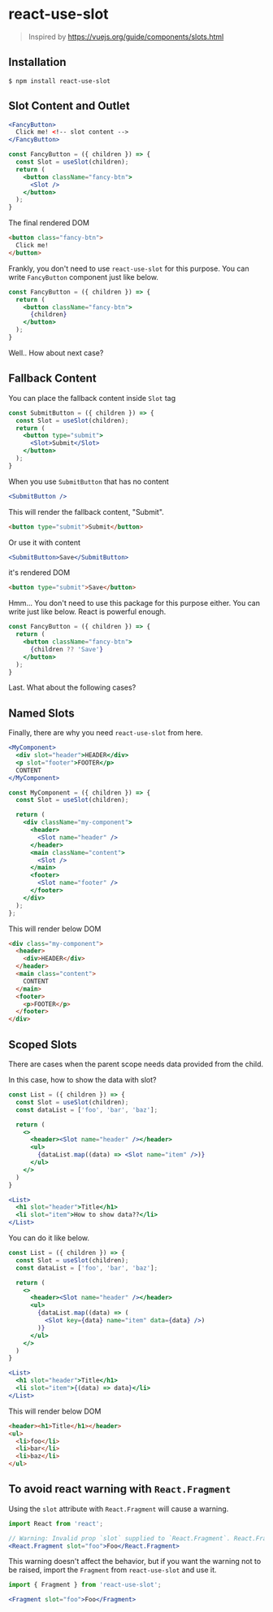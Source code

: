 # react-use-slot

> Inspired by https://vuejs.org/guide/components/slots.html

## Installation
```
$ npm install react-use-slot
```

## Slot Content and Outlet

```jsx
<FancyButton>
  Click me! <!-- slot content -->
</FancyButton>
```
```jsx
const FancyButton = ({ children }) => {
  const Slot = useSlot(children);
  return (
    <button className="fancy-btn">
      <Slot />
    </button>
  );
}
```

The final rendered DOM

```html
<button class="fancy-btn">
  Click me!
</button>
```

Frankly, you don't need to use `react-use-slot` for this purpose.
You can write `FancyButton` component just like below.

```jsx
const FancyButton = ({ children }) => {
  return (
    <button className="fancy-btn">
      {children}
    </button>
  );
}
```

Well.. How about next case?

## Fallback Content

You can place the fallback content inside `Slot` tag

```jsx
const SubmitButton = ({ children }) => {
  const Slot = useSlot(children);
  return (
    <button type="submit">
      <Slot>Submit</Slot>
    </button>
  );
}
```

When you use `SubmitButton` that has no content

```jsx
<SubmitButton />
```

This will render the fallback content, "Submit".

```html
<button type="submit">Submit</button>
```

Or use it with content

```jsx
<SubmitButton>Save</SubmitButton>
```

it's rendered DOM

```html
<button type="submit">Save</button>
```

Hmm... You don't need to use this package for this purpose either.
You can write just like below. React is powerful enough.

```jsx
const FancyButton = ({ children }) => {
  return (
    <button className="fancy-btn">
      {children ?? 'Save'}
    </button>
  );
}
```

Last. What about the following cases?

## Named Slots

Finally, there are why you need `react-use-slot` from here.

```jsx
<MyComponent>
  <div slot="header">HEADER</div>
  <p slot="footer">FOOTER</p>
  CONTENT
</MyComponent>
```
```jsx
const MyComponent = ({ children }) => {
  const Slot = useSlot(children);

  return (
    <div className="my-component">
      <header>
        <Slot name="header" />
      </header>
      <main className="content">
        <Slot />
      </main>
      <footer>
        <Slot name="footer" />
      </footer>
    </div>
  );
};
```

This will render below DOM

```html
<div class="my-component">
  <header>
    <div>HEADER</div>
  </header>
  <main class="content">
    CONTENT
  </main>
  <footer>
    <p>FOOTER</p>
  </footer>
</div>
```

## Scoped Slots

There are cases when the parent scope needs data provided from the child.

In this case, how to show the data with slot?

```jsx
const List = ({ children }) => {
  const Slot = useSlot(children);
  const dataList = ['foo', 'bar', 'baz'];

  return (
    <>
      <header><Slot name="header" /></header>
      <ul>
        {dataList.map((data) => <Slot name="item" />)}
      </ul>
    </>
  )
}
```
```jsx
<List>
  <h1 slot="header">Title</h1>
  <li slot="item">How to show data??</li>
</List>
```

You can do it like below.

```jsx
const List = ({ children }) => {
  const Slot = useSlot(children);
  const dataList = ['foo', 'bar', 'baz'];

  return (
    <>
      <header><Slot name="header" /></header>
      <ul>
        {dataList.map((data) => (
          <Slot key={data} name="item" data={data} />)
        )}
      </ul>
    </>
  )
}
```
```jsx
<List>
  <h1 slot="header">Title</h1>
  <li slot="item">{(data) => data}</li>
</List>
```

This will render below DOM

```html
<header><h1>Title</h1></header>
<ul>
  <li>foo</li>
  <li>bar</li>
  <li>baz</li>
</ul>
```

## To avoid react warning with `React.Fragment`

Using the `slot` attribute with `React.Fragment` will cause a warning.

```jsx
import React from 'react';

// Warning: Invalid prop `slot` supplied to `React.Fragment`. React.Fragment can only have `key` and `children` props.
<React.Fragment slot="foo">Foo</React.Fragment>
```

This warning doesn't affect the behavior,
but if you want the warning not to be raised, import the `Fragment` from `react-use-slot` and use it.

```jsx
import { Fragment } from 'react-use-slot';

<Fragment slot="foo">Foo</Fragment>
```
